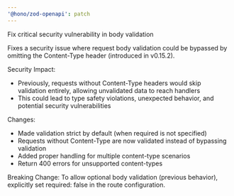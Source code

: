 ```yaml
---
'@hono/zod-openapi': patch
---
```


Fix critical security vulnerability in body validation

Fixes a security issue where request body validation could be bypassed by omitting the Content-Type header (introduced in v0.15.2).

Security Impact:
- Previously, requests without Content-Type headers would skip validation entirely, allowing unvalidated data to reach handlers
- This could lead to type safety violations, unexpected behavior, and potential security vulnerabilities

Changes:
- Made validation strict by default (when required is not specified)
- Requests without Content-Type are now validated instead of bypassing validation
- Added proper handling for multiple content-type scenarios
- Return 400 errors for unsupported content-types

Breaking Change:
To allow optional body validation (previous behavior), explicitly set required: false in the route configuration.